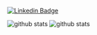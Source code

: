 [![Linkedin Badge](https://img.shields.io/badge/-Andriy_Kalashnykov-blue?style=flat-square&logo=Linkedin&logoColor=white&link=https://www.linkedin.com/in/andriykalashnykov///)](https://www.linkedin.com/in/andriykalashnykov/)
  
![github stats](https://github-readme-stats.vercel.app/api?username=AndriyKalashnykov&show_icons=true&theme=vue-dark)
![github stats](https://github-readme-stats.vercel.app/api/top-langs/?username=AndriyKalashnykov&layout=compact&theme=vue-dark)

<!--
**AndriyKalashnykov/andriykalashnykov** is a ✨ _special_ ✨ repository because its `README.md` (this file) appears on your GitHub profile.

Here are some ideas to get you started:

- 🔭 I’m currently working on ...
- 🌱 I’m currently learning ...
- 👯 I’m looking to collaborate on ...
- 🤔 I’m looking for help with ...
- 💬 Ask me about ...
- 📫 How to reach me: ...
- 😄 Pronouns: ...
- ⚡ Fun fact: ...
-->
